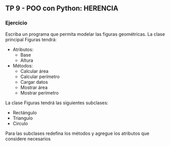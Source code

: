 ## TP 9 - POO con Python: HERENCIA


### Ejercicio

Escriba un programa que permita modelar las figuras geométricas. La clase principal Figuras tendrá: 
- Atributos: 
  - Base 
  - Altura 
- Métodos: 
  - Calcular área
  - Calcular perímetro
  - Cargar datos
  - Mostrar área
  - Mostrar perímetro

La clase Figuras tendrá las siguientes subclases: 
- Rectángulo 
- Triangulo 
- Circulo 
 
Para las subclases redefina los métodos y agregue los atributos que considere necesarios